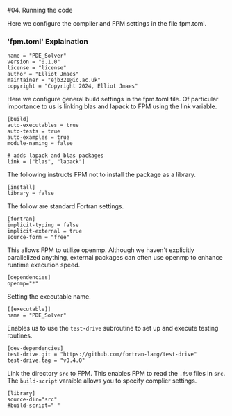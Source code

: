#04. Running the code

Here we configure the compiler and FPM settings in the file fpm.toml.


### 'fpm.toml' Explaination

```
name = "PDE_Solver"
version = "0.1.0"
license = "license"
author = "Elliot Jmaes"
maintainer = "ejb321@ic.ac.uk"
copyright = "Copyright 2024, Elliot Jmaes"
```

Here we configure general build settings in the fpm.toml file. Of particular importance to us is linking blas and lapack to FPM using the link variable.
```
[build]
auto-executables = true
auto-tests = true
auto-examples = true
module-naming = false

# adds lapack and blas packages
link = ["blas", "lapack"]
```

The following instructs FPM not to install the package as a library.
```
[install]
library = false
```
The follow are standard Fortran settings.
```
[fortran]
implicit-typing = false
implicit-external = true
source-form = "free"
```
This allows FPM to utilize openmp. Although we haven't explicitly parallelized anything, external packages can often use openmp to enhance runtime execution speed.
```
[dependencies]
openmp="*"
```
Setting the executable name.
```
[[executable]]
name = "PDE_Solver"
```
Enables us to use the `test-drive` subroutine to set up and execute testing routines.
```
[dev-dependencies]
test-drive.git = "https://github.com/fortran-lang/test-drive"
test-drive.tag = "v0.4.0"
```
Link the directory `src` to FPM. This enables FPM to read the `.f90` files in `src`. The `build-script` varaible allows you to specify complier settings.
```
[library]
source-dir="src"
#build-script=" "
```

